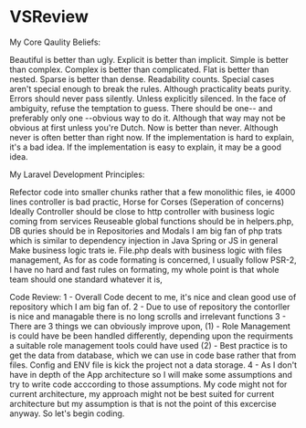 # VSReview
My Core Qaulity Beliefs:

Beautiful is better than ugly.
Explicit is better than implicit.
Simple is better than complex.
Complex is better than complicated.
Flat is better than nested.
Sparse is better than dense.
Readability counts.
Special cases aren't special enough to break the rules.
Although practicality beats purity.
Errors should never pass silently.
Unless explicitly silenced.
In the face of ambiguity, refuse the temptation to guess.
There should be one-- and preferably only one --obvious way to do it.
Although that way may not be obvious at first unless you're Dutch.
Now is better than never.
Although never is often better than right now.
If the implementation is hard to explain, it's a bad idea.
If the implementation is easy to explain, it may be a good idea.

My Laravel Development Principles:


Refector code into smaller chunks rather that a few monolithic files, 
ie 4000 lines controller is bad practic, 
Horse for Corses (Seperation of concerns)
Ideally Controller should be close to http controller with business logic coming from services
Reuseable global functions should be in helpers.php,
DB quries should be in Repositories and Modals
I am big fan of php trats which is similar to dependency injection in Java Spring or JS in general
Make business logic trats ie. File.php deals with business logic with files management,
As for as code formating is concerned, I usually follow PSR-2, 
I have no hard and fast rules on formating, my whole point is that whole team should one standard whatever it is,


Code Review:
1 - Overall Code decent to me, it's nice and clean good use of repository which I am big fan of.
2 - Due to use of repository the contorller is nice and managable there is no long scrolls and irrelevant functions
3 - There are 3 things we can obviously improve upon,
    (1) - Role Management is could have be been handled differently, 
    depending upon the requirments a suitable role management tools could have used
    (2) - Best practice is to get the data from database, which we can use in code base rather that from files.
    Config and ENV file is kick the project not a data storage.
4 - As I don't have in depth of the App architecture so I will make some assumptions and try to write code acccording to those assumptions. My code might not for current architecture, my approach might not be best suited for current architecture but my assumption is that is not the point of this excercise anyway. So let's begin coding.
    

